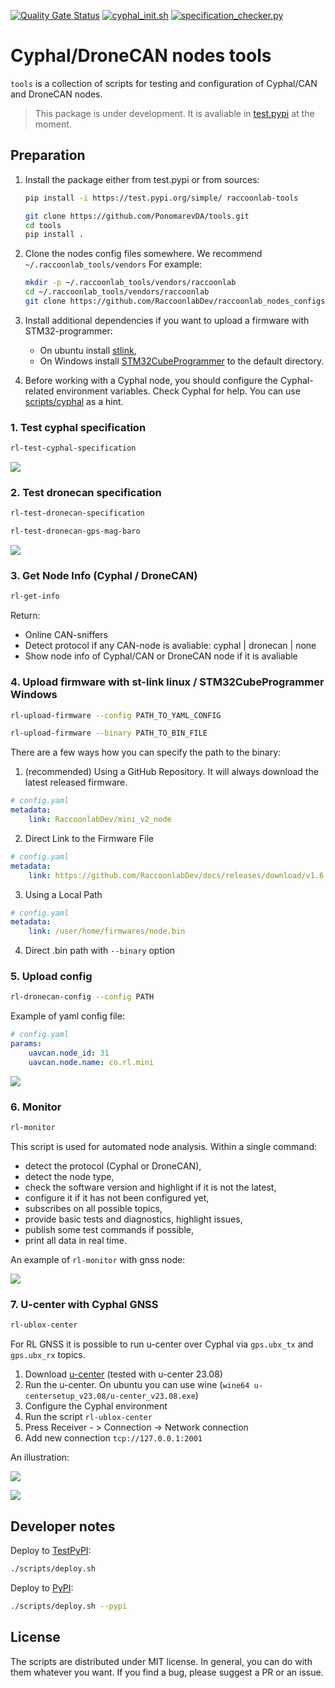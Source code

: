[![Quality Gate Status](https://sonarcloud.io/api/project_badges/measure?project=PonomarevDA_tools&metric=alert_status)](https://sonarcloud.io/summary/new_code?id=PonomarevDA_tools) [![cyphal_init.sh](https://github.com/PonomarevDA/tools/actions/workflows/cyphal_init.yml/badge.svg)](https://github.com/PonomarevDA/tools/actions/workflows/cyphal_init.yml) [![specification_checker.py](https://github.com/PonomarevDA/tools/actions/workflows/specification_checker.yml/badge.svg)](https://github.com/PonomarevDA/tools/actions/workflows/specification_checker.yml)

# Cyphal/DroneCAN nodes tools  

`tools` is a collection of scripts for testing and configuration of Cyphal/CAN and DroneCAN nodes.

> This package is under development. It is avaliable in [test.pypi](https://test.pypi.org/project/raccoonlab-tools/) at the moment.

## Preparation

1. Install the package either from test.pypi or from sources:
    ```bash
    pip install -i https://test.pypi.org/simple/ raccoonlab-tools
    ```
    ```bash
    git clone https://github.com/PonomarevDA/tools.git
    cd tools
    pip install .
    ```
2. Clone the nodes config files somewhere. We recommend `~/.raccoonlab_tools/vendors` For example:
    ```bash
    mkdir -p ~/.raccoonlab_tools/vendors/raccoonlab
    cd ~/.raccoonlab_tools/vendors/raccoonlab
    git clone https://github.com/RaccoonlabDev/raccoonlab_nodes_configs.git .
    ```
3. Install additional dependencies if you want to upload a firmware with STM32-programmer:
    - On ubuntu install [stlink](https://github.com/stlink-org/stlink),
    - On Windows install [STM32CubeProgrammer](https://www.st.com/en/development-tools/stm32cubeprog.html) to the default directory.

4. Before working with a Cyphal node, you should configure the Cyphal-related environment variables.
Check Cyphal for help. You can use [scripts/cyphal](scripts/cyphal) as a hint.

### 1. Test cyphal specification

```bash
rl-test-cyphal-specification
```

![](https://github.com/PonomarevDA/tools/blob/docs/assets/cyphal/specification_checker.gif?raw=true)

### 2. Test dronecan specification

```bash
rl-test-dronecan-specification
```

```bash
rl-test-dronecan-gps-mag-baro
```

![](https://github.com/PonomarevDA/tools/blob/docs/assets/rl-test-dronecan-specification.gif?raw=true)


### 3. Get Node Info (Cyphal / DroneCAN)

```bash
rl-get-info
```

Return:
- Online CAN-sniffers
- Detect protocol if any CAN-node is avaliable: cyphal | dronecan | none
- Show node info of Cyphal/CAN or DroneCAN node if it is avaliable

### 4. Upload firmware with st-link linux / STM32CubeProgrammer Windows

```bash
rl-upload-firmware --config PATH_TO_YAML_CONFIG
```

```bash
rl-upload-firmware --binary PATH_TO_BIN_FILE
```

There are a few ways how you can specify the path to the binary:

1. (recommended) Using a GitHub Repository. It will always download the latest released firmware.

```yaml
# config.yaml
metadata:
    link: RaccoonlabDev/mini_v2_node
```

2. Direct Link to the Firmware File

```yaml
# config.yaml
metadata:
    link: https://github.com/RaccoonlabDev/docs/releases/download/v1.6.5/gnss_v2_cyphal_v1.6.5_c78d47c3.bin
```

3. Using a Local Path

```yaml
# config.yaml
metadata:
    link: /user/home/firmwares/node.bin
```

4. Direct .bin path with `--binary` option

### 5. Upload config

```bash
rl-dronecan-config --config PATH
```

Example of yaml config file:

```yaml
# config.yaml
params:
    uavcan.node_id: 31
    uavcan.node.name: co.rl.mini
```

![](https://github.com/PonomarevDA/tools/blob/docs/assets/rl-dronecan-config.gif?raw=true)


### 6. Monitor

```bash
rl-monitor
```

This script is used for automated node analysis. Within a single command:
- detect the protocol (Cyphal or DroneCAN),
- detect the node type,
- check the software version and highlight if it is not the latest,
- configure it if it has not been configured yet,
- subscribes on all possible topics,
- provide basic tests and diagnostics, highlight issues,
- publish some test commands if possible,
- print all data in real time.

An example of `rl-monitor` with gnss node:

![](https://github.com/PonomarevDA/tools/wiki/assets/monitor_gnss.gif)

### 7. U-center with Cyphal GNSS

```bash
rl-ublox-center
```

For RL GNSS it is possible to run u-center over Cyphal via `gps.ubx_tx` and `gps.ubx_rx` topics.

1. Download [u-center](https://www.u-blox.com/en/product/u-center) (tested with u-center 23.08)
2. Run the u-center. On ubuntu you can use wine (`wine64 u-centersetup_v23.08/u-center_v23.08.exe`)
3. Configure the Cyphal environment
4. Run the script `rl-ublox-center`
5. Press Receiver - > Connection -> Network connection
6. Add new connection `tcp://127.0.0.1:2001`

An illustration:

![](https://github.com/PonomarevDA/tools/blob/docs/assets/gnss/ucenter/network_connection.png?raw=true)

![](https://github.com/PonomarevDA/tools/blob/docs/assets/gnss/ucenter/address.png?raw=true)

<!--

### 6. Upload cyphal parameters

### UC7-8. Check cyphal/dronecan node type by name

rl-give-node-type

### UC9. Check RL firmware version

rl-check-updates

### UC10. Check other (custom) vendors firmware version

...

### UC11-12. Create socketcan linux (real/virtual)

rl-socketcan

### UC13-14. Create slcan linux/windows -->

## Developer notes

Deploy to [TestPyPI](https://test.pypi.org/project/raccoonlab-tools/):

```bash
./scripts/deploy.sh
```

Deploy to [PyPI](https://pypi.org/project/raccoonlab-tools/):

```bash
./scripts/deploy.sh --pypi
```

## License

The scripts are distributed under MIT license. In general, you can do with them whatever you want. If you find a bug, please suggest a PR or an issue.
